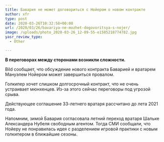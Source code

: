 ```yaml
---
title: Бавария не может договориться с Нойером о новом контракте
author: xfr
type: post
date: 2020-03-26T10:32:58+00:00
url: /2020/03/26/bavariya-ne-mozhet-dogovoritsya-s-nojer/
image: /uploads/photo_2020-03-26_12-09-55-e1585218774782.jpg
yasr_review_type:
  - Other

---
```

**В переговорах между сторонами возникли сложности.**

Bild сообщает, что обсуждение нового контракта Баварией и вратарем Мануэлем Нойером может завершиться провалом.

Голкипер хочет слишком долгосрочный контракт, что не очень устраивает мюнхенцев. Из-за этого сейчас переговоры под угрозой срыва.

Действующее соглашение 33-летнего вратаря рассчитано до лета 2021 года.

Напомним, зимой Бавария согласовала летний переход вратаря Шальке Александера Нубеля свободным агентом. Тогда СМИ сообщали, что Нойеру не понравилась идея с разделением игровой практики с новым голкипером в ближайшие сезоны.